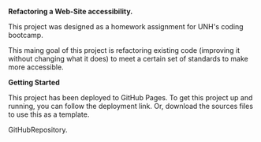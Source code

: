 **Refactoring a Web-Site accessibility.**


This project was designed as a homework assignment for UNH's coding bootcamp.

This maing goal of this project is refactoring existing code (improving it without changing what it does) to meet a certain set of standards to make more accessible.

**Getting Started**

This project has been deployed to GitHub Pages. To get this project up and running, you can follow the deployment link. Or, download the sources files to use this as a template.

GitHubRepository. 
